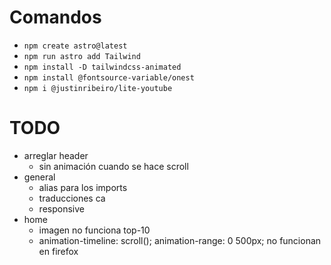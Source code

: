 # Comandos
- `npm create astro@latest`
- `npm run astro add Tailwind`
- `npm install -D tailwindcss-animated`
- `npm install @fontsource-variable/onest`
- `npm i @justinribeiro/lite-youtube`


# TODO
- arreglar header
    - sin animación cuando se hace scroll
- general
    - alias para los imports
    - traducciones ca
    - responsive
- home
    - imagen no funciona top-10
    - animation-timeline: scroll(); animation-range: 0 500px; no funcionan en firefox